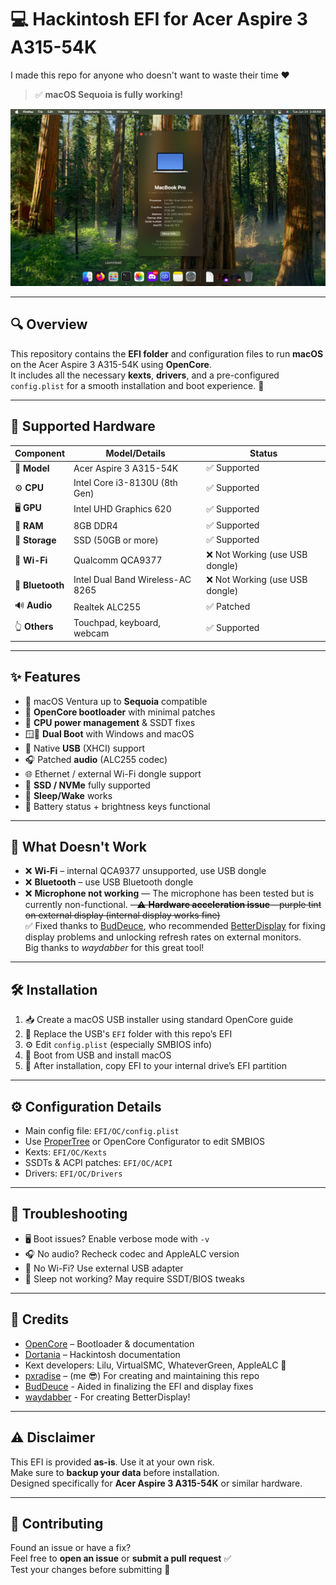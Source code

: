 # 💻 Hackintosh EFI for Acer Aspire 3 A315-54K

I made this repo for anyone who doesn't want to waste their time ❤️

> ✅ **macOS Sequoia is fully working!**

![macOS Screenshot](MACOS.png)

---

## 🔍 Overview

This repository contains the **EFI folder** and configuration files to run **macOS** on the Acer Aspire 3 A315-54K using **OpenCore**.  
It includes all the necessary **kexts**, **drivers**, and a pre-configured `config.plist` for a smooth installation and boot experience. 🚀

---

## 🧩 Supported Hardware

| Component     | Model/Details                             | Status         |
|---------------|-------------------------------------------|----------------|
| 💼 **Model**     | Acer Aspire 3 A315-54K                   | ✅ Supported    |
| ⚙️ **CPU**       | Intel Core i3-8130U (8th Gen)            | ✅ Supported    |
| 🖥️ **GPU**       | Intel UHD Graphics 620                   | ✅ Supported    |
| 🧠 **RAM**       | 8GB DDR4                                 | ✅ Supported    |
| 💾 **Storage**   | SSD (50GB or more)                       | ✅ Supported    |
| 📡 **Wi-Fi**     | Qualcomm QCA9377                         | ❌ Not Working (use USB dongle) |
| 🔵 **Bluetooth** | Intel Dual Band Wireless-AC 8265         | ❌ Not Working (use USB dongle) |
| 🔊 **Audio**     | Realtek ALC255                           | ✅ Patched      |
| 👆 **Others**    | Touchpad, keyboard, webcam               | ✅ Supported    |

---

## ✨ Features

- 🍎 macOS Ventura up to **Sequoia** compatible
- 🧰 **OpenCore bootloader** with minimal patches
- 🔋 **CPU power management** & SSDT fixes
- 🪟🍏 **Dual Boot** with Windows and macOS
- 🔌 Native **USB** (XHCI) support
- 🎧 Patched **audio** (ALC255 codec)
- 🌐 Ethernet / external Wi-Fi dongle support
- 💽 **SSD / NVMe** fully supported
- 🌙 **Sleep/Wake** works
- 🔋 Battery status + brightness keys functional

---

## 🚫 What Doesn't Work

- ❌ **Wi-Fi** – internal QCA9377 unsupported, use USB dongle
- ❌ **Bluetooth** – use USB Bluetooth dongle
- ❌ **Microphone not working** — The microphone has been tested but is currently non-functional.
~~- ⚠️ **Hardware acceleration issue** – purple tint on external display (internal display works fine)~~  
✅ Fixed thanks to [BudDeuce](https://discord.com/users/910329683726459010), who recommended [BetterDisplay](https://github.com/waydabber/BetterDisplay) for fixing display problems and unlocking refresh rates on external monitors.  
Big thanks to *waydabber* for this great tool!

---

## 🛠 Installation

1. 📥 Create a macOS USB installer using standard OpenCore guide  
2. 📁 Replace the USB's `EFI` folder with this repo’s EFI  
3. ⚙️ Edit `config.plist` (especially SMBIOS info)  
4. 🚀 Boot from USB and install macOS  
5. 💾 After installation, copy EFI to your internal drive’s EFI partition

---

## ⚙️ Configuration Details

- Main config file: `EFI/OC/config.plist`  
- Use [ProperTree](https://github.com/corpnewt/ProperTree) or OpenCore Configurator to edit SMBIOS  
- Kexts: `EFI/OC/Kexts`  
- SSDTs & ACPI patches: `EFI/OC/ACPI`  
- Drivers: `EFI/OC/Drivers`

---

## 🧯 Troubleshooting

- 🖥️ Boot issues? Enable verbose mode with `-v`
- 🎧 No audio? Recheck codec and AppleALC version
- 📶 No Wi-Fi? Use external USB adapter
- 🌙 Sleep not working? May require SSDT/BIOS tweaks

---

## 🙌 Credits

- [OpenCore](https://dortania.github.io/OpenCore-Install-Guide/) – Bootloader & documentation  
- [Dortania](https://dortania.github.io/) – Hackintosh documentation  
- Kext developers: Lilu, VirtualSMC, WhateverGreen, AppleALC 🔧  
- [pxradise](https://slat.cc/paradiso) – (me 😎) For creating and maintaining this repo
- [BudDeuce](https://discord.com/users/910329683726459010) - Aided in finalizing the EFI and display fixes
- [waydabber](https://github.com/waydabber/) - For creating BetterDisplay!
---

## ⚠️ Disclaimer

This EFI is provided **as-is**. Use it at your own risk.  
Make sure to **backup your data** before installation.  
Designed specifically for **Acer Aspire 3 A315-54K** or similar hardware.

---

## 🤝 Contributing

Found an issue or have a fix?  
Feel free to **open an issue** or **submit a pull request** ✅  
Test your changes before submitting 🧪

